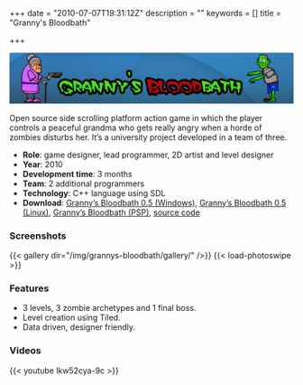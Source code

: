 +++
date = "2010-07-07T19:31:12Z"
description = ""
keywords = []
title = "Granny's Bloodbath"

+++

[![](/img/grannys-bloodbath/grannysbloodbath.png "grannysbloodbath")](http://siondream.com/blog/wp-content/uploads/2010/07/grannysbloodbath.png)

Open source side scrolling platform action game in which the player controls a peaceful grandma who gets really angry when a horde of zombies disturbs her. It’s a university project developed in a team of three.

* **Role**: game designer, lead programmer, 2D artist and level designer
* **Year**: 2010
* **Development time**: 3 months
* **Team**: 2 additional programmers
* **Technology**: C++ language using SDL
* **Download**: [Granny’s Bloodbath 0.5 (Windows)](https://github.com/dsaltares/grannys-bloodbath/releases/download/grannysbloodbath-0.1/grannysbloodbath-0.1beta-win.zip), [Granny’s Bloodbath 0.5 (Linux)](https://github.com/dsaltares/grannys-bloodbath/releases/download/grannysbloodbath-0.1/grannysbloodbath-0.1beta-lin.zip), [Granny’s Bloodbath (PSP)](https://github.com/dsaltares/grannys-bloodbath/releases/download/grannysbloodbath-0.1/grannysbloodbath-0.1beta-psp.zip), [source code](https://github.com/dsaltares/grannys-bloodbath)

### Screenshots

{{< gallery dir="/img/grannys-bloodbath/gallery/" />}}
{{< load-photoswipe >}}


### Features

* 3 levels, 3 zombie archetypes and 1 final boss.
* Level creation using Tiled.
* Data driven, designer friendly.

### Videos

{{< youtube lkw52cya-9c >}}

